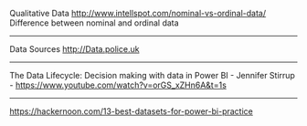 Qualitative Data
http://www.intellspot.com/nominal-vs-ordinal-data/
Difference between nominal and ordinal data

---

Data Sources
http://Data.police.uk

---

The Data Lifecycle: Decision making with data in Power BI - Jennifer Stirrup - https://www.youtube.com/watch?v=orGS_xZHn6A&t=1s

---

https://hackernoon.com/13-best-datasets-for-power-bi-practice